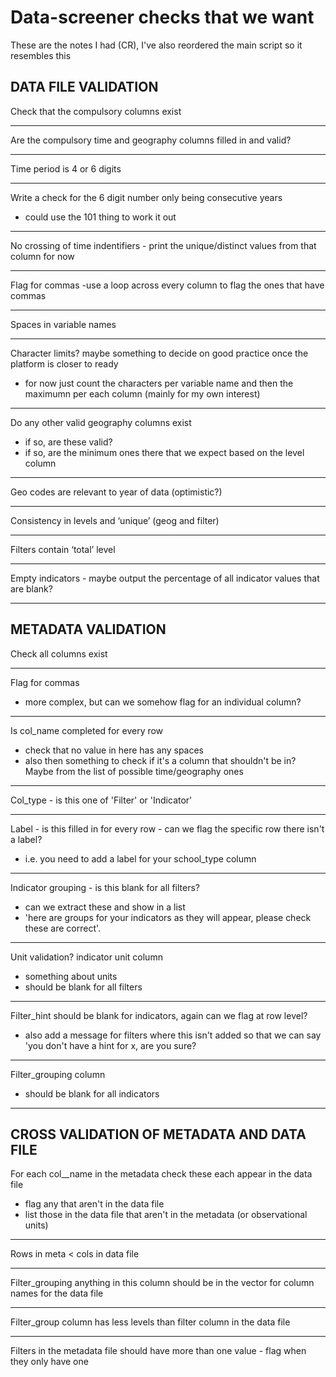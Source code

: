 # **Data-screener checks that we want**
These are the notes I had (CR), I've also reordered the main script so it resembles this

## DATA FILE VALIDATION
Check that the compulsory columns exist
***
Are the compulsory time and geography columns filled in and valid?
***
Time period is 4 or 6 digits
***
Write a check for the 6 digit number only being consecutive years
- could use the 101 thing to work it out
***
No crossing of time indentifiers - print the unique/distinct values from that column for now
***
Flag for commas
-use a loop across every column to flag the ones that have commas
***
Spaces in variable names
***
Character limits? maybe something to decide on good practice once the platform is closer to ready
- for now just count the characters per variable name and then the maximumn per each column (mainly for my own interest)
***
Do any other valid geography columns exist
- if so, are these valid?
- if so, are the minimum ones there that we expect based on the level column
***
Geo codes are relevant to year of data (optimistic?)
***
Consistency in levels and ‘unique’ (geog and filter)
***
Filters contain ‘total’ level
***
Empty indicators - maybe output the percentage of all indicator values that are blank?
***

## METADATA VALIDATION
Check all columns exist
***
Flag for commas
- more complex, but can we somehow flag for an individual column?
***
Is col_name completed for every row
- check that no value in here has any spaces
- also then something to check if it's a column that shouldn't be in? Maybe from the list of possible time/geography ones
***
Col_type - is this one of 'Filter' or 'Indicator'
***
Label - is this filled in for every row - can we flag the specific row there isn't a label?
- i.e. you need to add a label for your school_type column
***
Indicator grouping - is this blank for all filters?
- can we extract these and show in a list
- 'here are groups for your indicators as they will appear, please check these are correct'.
***
Unit validation? indicator unit column
- something about units
- should be blank for all filters
***
Filter_hint should be blank for indicators, again can we flag at row level?
- also add a message for filters where this isn't added so that we can say 'you don't have a hint for x, are you sure?
***
Filter_grouping column
- should be blank for all indicators
***

## CROSS VALIDATION OF METADATA AND DATA FILE
For each col__name in the metadata check these each appear in the data file
- flag any that aren't in the data file
- list those in the data file that aren't in the metadata (or observational units)
***
Rows in meta < cols in data file
***
Filter_grouping anything in this column should be in the vector for column names for the data file
***
Filter_group column has less levels than filter column in the data file
***
Filters in the metadata file should have more than one value - flag when they only have one